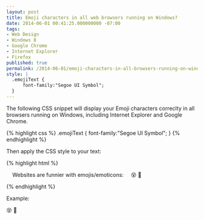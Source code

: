 ```yaml
---
layout: post
title: Emoji characters in all web browsers running on Windows?
date: 2014-06-01 00:41:25.000000000 -07:00
tags:
- Web Design
- Windows 8
- Google Chrome
- Internet Explorer
- Firefox
published: true
permalink: /2014-06-01/emoji-characters-in-all-browsers-running-on-windows
style: |
  .emojiText {
      font-family:"Segoe UI Symbol";
  }
---
```

The following CSS snippet will display your Emoji characters correclty in all browsers running on Windows, including Internet Explorer and Google Chrome.


{% highlight css %}
.emojiText {
    font-family:"Segoe UI Symbol";
}
{% endhighlight %}


Then apply the CSS style to your text:


{% highlight html %}
<p>
    Websites are funnier with emojis/emoticons:
    <span class="emojiText">&#128565; &#128126;</span>
</p>
{% endhighlight %}


Example:


<span class="emojiText">&#128565; &#128126;</span>

